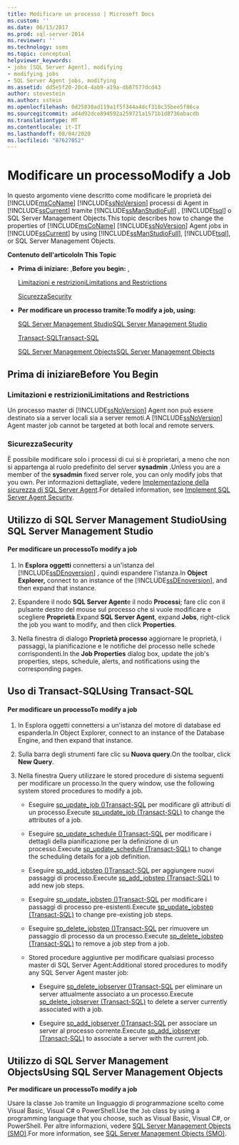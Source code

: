 ```yaml
---
title: Modificare un processo | Microsoft Docs
ms.custom: ''
ms.date: 06/13/2017
ms.prod: sql-server-2014
ms.reviewer: ''
ms.technology: ssms
ms.topic: conceptual
helpviewer_keywords:
- jobs [SQL Server Agent], modifying
- modifying jobs
- SQL Server Agent jobs, modifying
ms.assetid: dd5e5f20-20c4-4ab9-a19a-db87577dcd43
author: stevestein
ms.author: sstein
ms.openlocfilehash: 0d25830ad119a1f5f344a4dcf318c35bee5f86ca
ms.sourcegitcommit: ad4d92dce894592a259721a1571b1d8736abacdb
ms.translationtype: MT
ms.contentlocale: it-IT
ms.lasthandoff: 08/04/2020
ms.locfileid: "87627052"
---
```

# <a name="modify-a-job"></a><span data-ttu-id="e422f-102">Modificare un processo</span><span class="sxs-lookup"><span data-stu-id="e422f-102">Modify a Job</span></span>
  <span data-ttu-id="e422f-103">In questo argomento viene descritto come modificare le proprietà dei [!INCLUDE[msCoName](../../includes/msconame-md.md)] [!INCLUDE[ssNoVersion](../../includes/ssnoversion-md.md)] processi di Agent in [!INCLUDE[ssCurrent](../../includes/sscurrent-md.md)] tramite [!INCLUDE[ssManStudioFull](../../includes/ssmanstudiofull-md.md)] , [!INCLUDE[tsql](../../includes/tsql-md.md)] o SQL Server Management Objects.</span><span class="sxs-lookup"><span data-stu-id="e422f-103">This topic describes how to change the properties of [!INCLUDE[msCoName](../../includes/msconame-md.md)] [!INCLUDE[ssNoVersion](../../includes/ssnoversion-md.md)] Agent jobs in [!INCLUDE[ssCurrent](../../includes/sscurrent-md.md)] by using [!INCLUDE[ssManStudioFull](../../includes/ssmanstudiofull-md.md)], [!INCLUDE[tsql](../../includes/tsql-md.md)], or SQL Server Management Objects.</span></span>  
  
 <span data-ttu-id="e422f-104">**Contenuto dell'articolo**</span><span class="sxs-lookup"><span data-stu-id="e422f-104">**In This Topic**</span></span>  
  
-   <span data-ttu-id="e422f-105">**Prima di iniziare:** ,</span><span class="sxs-lookup"><span data-stu-id="e422f-105">**Before you begin:** ,</span></span>  
  
     [<span data-ttu-id="e422f-106">Limitazioni e restrizioni</span><span class="sxs-lookup"><span data-stu-id="e422f-106">Limitations and Restrictions</span></span>](#Restrictions)  
  
     [<span data-ttu-id="e422f-107">Sicurezza</span><span class="sxs-lookup"><span data-stu-id="e422f-107">Security</span></span>](#Security)  
  
-   <span data-ttu-id="e422f-108">**Per modificare un processo tramite:**</span><span class="sxs-lookup"><span data-stu-id="e422f-108">**To modify a job, using:**</span></span>  
  
     [<span data-ttu-id="e422f-109">SQL Server Management Studio</span><span class="sxs-lookup"><span data-stu-id="e422f-109">SQL Server Management Studio</span></span>](#SSMS)  
  
     [<span data-ttu-id="e422f-110">Transact-SQL</span><span class="sxs-lookup"><span data-stu-id="e422f-110">Transact-SQL</span></span>](#TSQL)  
  
     [<span data-ttu-id="e422f-111">SQL Server Management Objects</span><span class="sxs-lookup"><span data-stu-id="e422f-111">SQL Server Management Objects</span></span>](#SMO)  
  
##  <a name="before-you-begin"></a><a name="BeforeYouBegin"></a> <span data-ttu-id="e422f-112">Prima di iniziare</span><span class="sxs-lookup"><span data-stu-id="e422f-112">Before You Begin</span></span>  
  
###  <a name="limitations-and-restrictions"></a><a name="Restrictions"></a> <span data-ttu-id="e422f-113">Limitazioni e restrizioni</span><span class="sxs-lookup"><span data-stu-id="e422f-113">Limitations and Restrictions</span></span>  
 <span data-ttu-id="e422f-114">Un processo master di [!INCLUDE[ssNoVersion](../../includes/ssnoversion-md.md)] Agent non può essere destinato sia a server locali sia a server remoti.</span><span class="sxs-lookup"><span data-stu-id="e422f-114">A [!INCLUDE[ssNoVersion](../../includes/ssnoversion-md.md)] Agent master job cannot be targeted at both local and remote servers.</span></span>  
  
###  <a name="security"></a><a name="Security"></a> <span data-ttu-id="e422f-115">Sicurezza</span><span class="sxs-lookup"><span data-stu-id="e422f-115">Security</span></span>  
 <span data-ttu-id="e422f-116">È possibile modificare solo i processi di cui si è proprietari, a meno che non si appartenga al ruolo predefinito del server **sysadmin** .</span><span class="sxs-lookup"><span data-stu-id="e422f-116">Unless you are a member of the **sysadmin** fixed server role, you can only modify jobs that you own.</span></span> <span data-ttu-id="e422f-117">Per informazioni dettagliate, vedere [Implementazione della sicurezza di SQL Server Agent](implement-sql-server-agent-security.md).</span><span class="sxs-lookup"><span data-stu-id="e422f-117">For detailed information, see [Implement SQL Server Agent Security](implement-sql-server-agent-security.md).</span></span>  
  
##  <a name="using-sql-server-management-studio"></a><a name="SSMS"></a> <span data-ttu-id="e422f-118">Utilizzo di SQL Server Management Studio</span><span class="sxs-lookup"><span data-stu-id="e422f-118">Using SQL Server Management Studio</span></span>  
  
#### <a name="to-modify-a-job"></a><span data-ttu-id="e422f-119">Per modificare un processo</span><span class="sxs-lookup"><span data-stu-id="e422f-119">To modify a job</span></span>  
  
1.  <span data-ttu-id="e422f-120">In **Esplora oggetti** connettersi a un'istanza del [!INCLUDE[ssDEnoversion](../../includes/ssdenoversion-md.md)] , quindi espandere l'istanza.</span><span class="sxs-lookup"><span data-stu-id="e422f-120">In **Object Explorer,** connect to an instance of the [!INCLUDE[ssDEnoversion](../../includes/ssdenoversion-md.md)], and then expand that instance.</span></span>  
  
2.  <span data-ttu-id="e422f-121">Espandere il nodo **SQL Server Agent**e il nodo **Processi**; fare clic con il pulsante destro del mouse sul processo che si vuole modificare e scegliere **Proprietà**.</span><span class="sxs-lookup"><span data-stu-id="e422f-121">Expand **SQL Server Agent**, expand **Jobs**, right-click the job you want to modify, and then click **Properties**.</span></span>  
  
3.  <span data-ttu-id="e422f-122">Nella finestra di dialogo **Proprietà processo** aggiornare le proprietà, i passaggi, la pianificazione e le notifiche del processo nelle schede corrispondenti.</span><span class="sxs-lookup"><span data-stu-id="e422f-122">In the **Job Properties** dialog box, update the job's properties, steps, schedule, alerts, and notifications using the corresponding pages.</span></span>  
  
##  <a name="using-transact-sql"></a><a name="TSQL"></a> <span data-ttu-id="e422f-123">Uso di Transact-SQL</span><span class="sxs-lookup"><span data-stu-id="e422f-123">Using Transact-SQL</span></span>  
  
#### <a name="to-modify-a-job"></a><span data-ttu-id="e422f-124">Per modificare un processo</span><span class="sxs-lookup"><span data-stu-id="e422f-124">To modify a job</span></span>  
  
1.  <span data-ttu-id="e422f-125">In Esplora oggetti connettersi a un'istanza del motore di database ed espanderla.</span><span class="sxs-lookup"><span data-stu-id="e422f-125">In Object Explorer, connect to an instance of the Database Engine, and then expand that instance.</span></span>  
  
2.  <span data-ttu-id="e422f-126">Sulla barra degli strumenti fare clic su **Nuova query**.</span><span class="sxs-lookup"><span data-stu-id="e422f-126">On the toolbar, click **New Query**.</span></span>  
  
3.  <span data-ttu-id="e422f-127">Nella finestra Query utilizzare le stored procedure di sistema seguenti per modificare un processo.</span><span class="sxs-lookup"><span data-stu-id="e422f-127">In the query window, use the following system stored procedures to modify a job.</span></span>  
  
    -   <span data-ttu-id="e422f-128">Eseguire [sp_update_job &#40;&#41;Transact-SQL](/sql/relational-databases/system-stored-procedures/sp-update-job-transact-sql) per modificare gli attributi di un processo.</span><span class="sxs-lookup"><span data-stu-id="e422f-128">Execute [sp_update_job &#40;Transact-SQL&#41;](/sql/relational-databases/system-stored-procedures/sp-update-job-transact-sql) to change the attributes of a job.</span></span>  
  
    -   <span data-ttu-id="e422f-129">Eseguire [sp_update_schedule &#40;&#41;Transact-SQL](/sql/relational-databases/system-stored-procedures/sp-update-schedule-transact-sql) per modificare i dettagli della pianificazione per la definizione di un processo.</span><span class="sxs-lookup"><span data-stu-id="e422f-129">Execute [sp_update_schedule &#40;Transact-SQL&#41;](/sql/relational-databases/system-stored-procedures/sp-update-schedule-transact-sql) to change the scheduling details for a job definition.</span></span>  
  
    -   <span data-ttu-id="e422f-130">Eseguire [sp_add_jobstep &#40;&#41;Transact-SQL](/sql/relational-databases/system-stored-procedures/sp-add-jobstep-transact-sql) per aggiungere nuovi passaggi di processo.</span><span class="sxs-lookup"><span data-stu-id="e422f-130">Execute [sp_add_jobstep &#40;Transact-SQL&#41;](/sql/relational-databases/system-stored-procedures/sp-add-jobstep-transact-sql) to add new job steps.</span></span>  
  
    -   <span data-ttu-id="e422f-131">Eseguire [sp_update_jobstep &#40;&#41;Transact-SQL](/sql/relational-databases/system-stored-procedures/sp-update-jobstep-transact-sql) per modificare i passaggi di processo pre-esistenti.</span><span class="sxs-lookup"><span data-stu-id="e422f-131">Execute [sp_update_jobstep &#40;Transact-SQL&#41;](/sql/relational-databases/system-stored-procedures/sp-update-jobstep-transact-sql) to change pre-existing job steps.</span></span>  
  
    -   <span data-ttu-id="e422f-132">Eseguire [sp_delete_jobstep &#40;&#41;Transact-SQL](/sql/relational-databases/system-stored-procedures/sp-delete-jobstep-transact-sql) per rimuovere un passaggio di processo da un processo.</span><span class="sxs-lookup"><span data-stu-id="e422f-132">Execute [sp_delete_jobstep &#40;Transact-SQL&#41;](/sql/relational-databases/system-stored-procedures/sp-delete-jobstep-transact-sql) to remove a job step from a job.</span></span>  
  
    -   <span data-ttu-id="e422f-133">Stored procedure aggiuntive per modificare qualsiasi processo master di SQL Server Agent:</span><span class="sxs-lookup"><span data-stu-id="e422f-133">Additional stored procedures to modify any SQL Server Agent master job:</span></span>  
  
        -   <span data-ttu-id="e422f-134">Eseguire [sp_delete_jobserver &#40;&#41;Transact-SQL](/sql/relational-databases/system-stored-procedures/sp-delete-jobserver-transact-sql) per eliminare un server attualmente associato a un processo.</span><span class="sxs-lookup"><span data-stu-id="e422f-134">Execute [sp_delete_jobserver &#40;Transact-SQL&#41;](/sql/relational-databases/system-stored-procedures/sp-delete-jobserver-transact-sql) to delete a server currently associated with a job.</span></span>  
  
        -   <span data-ttu-id="e422f-135">Eseguire [sp_add_jobserver &#40;&#41;Transact-SQL](/sql/relational-databases/system-stored-procedures/sp-add-jobserver-transact-sql) per associare un server al processo corrente.</span><span class="sxs-lookup"><span data-stu-id="e422f-135">Execute [sp_add_jobserver &#40;Transact-SQL&#41;](/sql/relational-databases/system-stored-procedures/sp-add-jobserver-transact-sql) to associate a server with the current job.</span></span>  
  
##  <a name="using-sql-server-management-objects"></a><a name="SMO"></a><span data-ttu-id="e422f-136">Utilizzo di SQL Server Management Objects</span><span class="sxs-lookup"><span data-stu-id="e422f-136">Using SQL Server Management Objects</span></span>  
 <span data-ttu-id="e422f-137">**Per modificare un processo**</span><span class="sxs-lookup"><span data-stu-id="e422f-137">**To modify a job**</span></span>  
  
 <span data-ttu-id="e422f-138">Usare la classe `Job` tramite un linguaggio di programmazione scelto come Visual Basic, Visual C# o PowerShell.</span><span class="sxs-lookup"><span data-stu-id="e422f-138">Use the `Job` class by using a programming language that you choose, such as Visual Basic, Visual C#, or PowerShell.</span></span> <span data-ttu-id="e422f-139">Per altre informazioni, vedere [SQL Server Management Objects (SMO)](https://msdn.microsoft.com/library/ms162169.aspx).</span><span class="sxs-lookup"><span data-stu-id="e422f-139">For more information, see [SQL Server Management Objects (SMO)](https://msdn.microsoft.com/library/ms162169.aspx).</span></span>  
  
  
